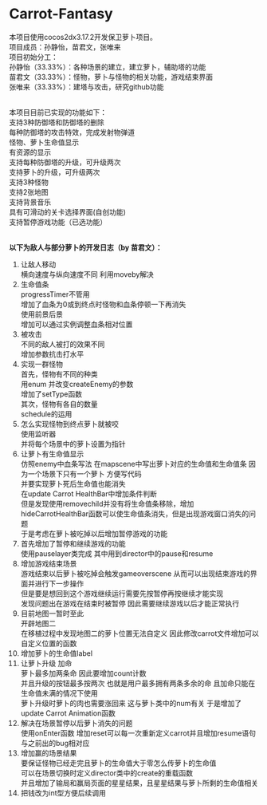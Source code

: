 # Carrot-Fantasy

本项目使用cocos2dx3.17.2开发保卫萝卜项目。<br>
项目成员：孙静怡，苗君文，张唯来<br>
项目初始分工：<br>
孙静怡（33.33%）：各种场景的建立，建立萝卜，辅助塔的功能<br>
苗君文（33.33%）：怪物，萝卜与怪物的相关功能，游戏结束界面<br>
张唯来（33.33%）：建塔与攻击，研究github功能<br><br>

本项目目前已实现的功能如下：<br>
支持3种防御塔和防御塔的删除<br>
每种防御塔的攻击特效，完成发射物弹道<br>
怪物、萝卜生命值显示<br>
有资源的显示<br>
支持每种防御塔的升级，可升级两次<br>
支持萝卜的升级，可升级两次<br>
支持3种怪物<br>
支持2张地图<br>
支持背景音乐<br>
具有可滑动的关卡选择界面(自创功能)<br>
支持暂停游戏功能（已选功能）<br><br>

**以下为敌人与部分萝卜的开发日志（by 苗君文）：**<br>
1. 让敌人移动<br>
横向速度与纵向速度不同 利用moveby解决<br>
2. 生命值条<br>
progressTimer不管用<br>
增加了血条为0或到终点时怪物和血条停顿一下再消失<br>
使用前景后景<br>
增加可以通过实例调整血条相对位置<br>
3. 被攻击<br>
不同的敌人被打的效果不同<br>
增加参数抗击打水平<br>
4. 实现一群怪物<br>
首先，怪物有不同的种类<br>
用enum 并改变createEnemy的参数<br>
增加了setType函数<br>
其次，怪物有各自的数量<br>
schedule的运用<br>
5. 怎么实现怪物到终点萝卜就被咬<br>
使用监听器<br>
并将每个场景中的萝卜设置为指针<br>
6. 让萝卜有生命值显示<br>
仿照enemy中血条写法 在mapscene中写出萝卜对应的生命值和生命值条 因为一个场景下只有一个萝卜 方便写代码<br>
并要实现萝卜死后生命值也能消失<br>
在update Carrot HealthBar中增加条件判断<br>
但是发现使用removechild并没有将生命值条移除，增加hideCarrotHealthBar函数可以使生命值条消失，但是出现游戏窗口消失的问题<br>
于是考虑在萝卜被吃掉以后增加暂停游戏的功能<br>
7. 首先增加了暂停和继续游戏的功能<br>
使用pauselayer类完成 其中用到director中的pause和resume<br>
8. 增加游戏结束场景<br>
游戏结束以后萝卜被吃掉会触发gameoverscene 从而可以出现结束游戏的界面并进行下一步操作<br>
但是要是想回到这个游戏继续运行需要先按暂停再按继续才能实现<br>
发现问题出在游戏在结束时被暂停 因此需要继续游戏以后才能正常执行<br>
9. 目前地图一暂时至此<br>
开辟地图二<br>
在移植过程中发现地图二的萝卜位置无法自定义 因此修改carrot文件增加可以自定义位置的函数<br>
10. 增加萝卜的生命值label<br>
11. 让萝卜升级 加命<br>
萝卜最多加两条命 因此要增加count计数<br>
并且升级的按钮最多按两次 也就是用户最多拥有两条多余的命 且加命只能在生命值未满的情况下使用<br>
萝卜升级时萝卜的肉也需要涨回来 这与萝卜类中的num有关 于是增加了update Carrot Animation函数<br>
12. 解决在场景暂停以后萝卜消失的问题<br>
使用onEnter函数 增加reset可以每一次重新定义carrot并且增加resume语句 与之前出的bug相对应<br>
13. 增加赢的场景结果<br>
要保证怪物已经走完且萝卜的生命值大于零怎么传萝卜的生命值<br>
可以在场景切换时定义director类中的create的重载函数<br>
并且增加了输局和赢局页面的星星结果，且星星结果与萝卜所剩的生命值相关<br>
14. 把钱改为int型方便后续调用<br>
